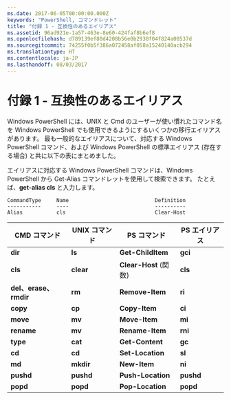 ```yaml
---
ms.date: 2017-06-05T00:00:00.000Z
keywords: "PowerShell, コマンドレット"
title: "付録 1 - 互換性のあるエイリアス"
ms.assetid: 96ad921e-1a57-463e-8e60-424faf8b6ef8
ms.openlocfilehash: d789139ef80d4208b56e0b2930f04f824a00537d
ms.sourcegitcommit: 74255f0b5f386a072458af058a15240140acb294
ms.translationtype: HT
ms.contentlocale: ja-JP
ms.lasthandoff: 08/03/2017
---
```

# <a name="appendix-1---compatibility-aliases"></a>付録 1 - 互換性のあるエイリアス
Windows PowerShell には、UNIX と Cmd のユーザーが使い慣れたコマンド名を Windows PowerShell でも使用できるようにするいくつかの移行エイリアスがあります。 最も一般的なエイリアスについて、対応する Windows PowerShell コマンド、および Windows PowerShell の標準エイリアス (存在する場合) と共に以下の表にまとめました。

エイリアスに対応する Windows PowerShell コマンドは、Windows PowerShell から Get-Alias コマンドレットを使用して検索できます。 たとえば、**get-alias cls** と入力します。

```
CommandType     Name                            Definition
-----------     ----                            ----------
Alias           cls                             Clear-Host
```

|CMD コマンド|UNIX コマンド|PS コマンド|PS エイリアス|
|---------------|----------------|--------------|------------|
|**dir**|**ls**|**Get-ChildItem**|**gci**|
|**cls**|**clear**|**Clear-Host** (関数)|**cls**|
|**del、erase、rmdir**|**rm**|**Remove-Item**|**ri**|
|**copy**|**cp**|**Copy-Item**|**ci**|
|**move**|**mv**|**Move-Item**|**mi**|
|**rename**|**mv**|**Rename-Item**|**rni**|
|**type**|**cat**|**Get-Content**|**gc**|
|**cd**|**cd**|**Set-Location**|**sl**|
|**md**|**mkdir**|**New-Item**|**ni**|
|**pushd**|**pushd**|**Push-Location**|**pushd**|
|**popd**|**popd**|**Pop-Location**|**popd**|

